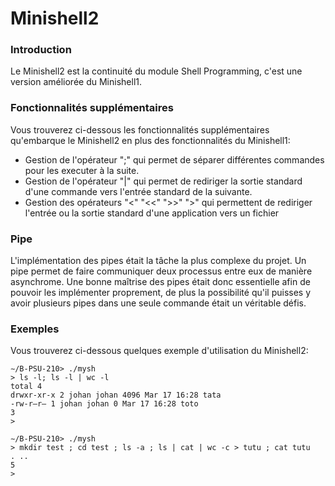 # Minishell2

### Introduction

Le Minishell2 est la continuité du module Shell Programming, c'est une version améliorée du Minishell1.



### Fonctionnalités supplémentaires

Vous trouverez ci-dessous les fonctionnalités supplémentaires qu'embarque le Minishell2 en plus des fonctionnalités du Minishell1:

* Gestion de l'opérateur ";" qui permet de séparer différentes commandes pour les executer à la suite.
* Gestion de l'opérateur "|" qui permet de rediriger la sortie standard d'une commande vers l'entrée standard de la suivante.
* Gestion des opérateurs "<" "<<" ">>" ">" qui permettent de rediriger l'entrée ou la sortie standard d'une application vers un fichier



### Pipe

L'implémentation des pipes était la tâche la plus complexe du projet. Un pipe permet de faire communiquer deux processus entre eux de manière asynchrome. Une bonne maîtrise des pipes était donc essentielle afin de pouvoir les implémenter proprement, de plus la possibilité qu'il puisses y avoir plusieurs pipes dans une seule commande était un véritable défis.



### Exemples

Vous trouverez ci-dessous quelques exemple d'utilisation du Minishell2:

```
∼/B-PSU-210> ./mysh
> ls -l; ls -l | wc -l
total 4
drwxr-xr-x 2 johan johan 4096 Mar 17 16:28 tata
-rw-r–r– 1 johan johan 0 Mar 17 16:28 toto
3
>
```

```
∼/B-PSU-210> ./mysh
> mkdir test ; cd test ; ls -a ; ls | cat | wc -c > tutu ; cat tutu
. ..
5
>
```
